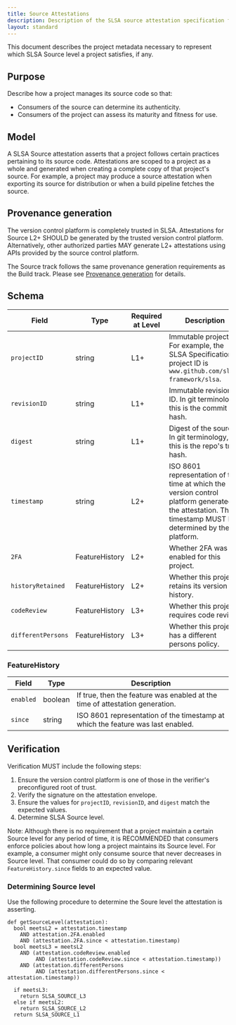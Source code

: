 ```yaml
---
title: Source Attestations
description: Description of the SLSA source attestation specification for verifying how source code is managed.
layout: standard
---
```

This document describes the project metadata necessary to represent which SLSA
Source level a project satisfies, if any.

## Purpose

Describe how a project manages its source code so that:

-   Consumers of the source can determine its authenticity.
-   Consumers of the project can assess its maturity and fitness for use.

## Model

A SLSA Source attestation asserts that a project follows certain practices
pertaining to its source code. Attestations are scoped to a project as a whole
and generated when creating a complete copy of that project's source. For
example, a project may produce a source attestation when exporting its source
for distribution or when a build pipeline fetches the source.

## Provenance generation

The version control platform is completely trusted in SLSA. Attestations for
Source L2+ SHOULD be generated by the trusted version control platform.
Alternatively, other authorized parties MAY generate L2+ attestations using
APIs provided by the source control platform.

The Source track follows the same provenance generation requirements as the
Build track. Please see
[Provenance generation](requirements#provenance-generation) for details.

## Schema

| Field | Type | Required at Level | Description
| --- | --- | --- | ---
| `projectID` | string | L1+ | Immutable project ID. For example, the SLSA Specification's project ID is `www.github.com/slsa-framework/slsa`.
| `revisionID` | string | L1+ | Immutable revision ID. In git terminology, this is the commit hash.
| `digest` | string | L1+ | Digest of the source. In git terminology, this is the repo's tree hash.
| `timestamp` | string | L2+ | ISO 8601 representation of the time at which the version control platform generated the attestation. This timestamp MUST be determined by the platform.
| `2FA` | FeatureHistory | L2+ | Whether 2FA was enabled for this project.
| `historyRetained` | FeatureHistory | L2+ | Whether this project retains its version history.
| `codeReview` | FeatureHistory | L3+ | Whether this project requires code review.
| `differentPersons` | FeatureHistory | L3+ | Whether this project has a different persons policy.

### FeatureHistory

| Field | Type | Description
| --- | --- | ---
| `enabled` | boolean | If true, then the feature was enabled at the time of attestation generation.
| `since` | string | ISO 8601 representation of the timestamp at which the feature was last enabled.

## Verification

Verification MUST include the following steps:

1.  Ensure the version control platform is one of those in the verifier's preconfigured root of trust.
2.  Verify the signature on the attestation envelope.
3.  Ensure the values for `projectID`, `revisionID`, and `digest` match the expected values.
4.  Determine SLSA Source level.

Note: Although there is no requirement that a project maintain a certain Source
level for any period of time, it is RECOMMENDED that consumers enforce policies
about how long a project maintains its Source level. For example, a consumer
might only consume source that never decreases in Source level. That consumer
could do so by comparing relevant `FeatureHistory.since` fields to an expected
value.

### Determining Source level

Use the following procedure to determine the Soure level the attestation is asserting.

```pseudocode
def getSourceLevel(attestation):
  bool meetsL2 = attestation.timestamp
    AND attestation.2FA.enabled
    AND (attestation.2FA.since < attestation.timestamp)
  bool meetsL3 = meetsL2
    AND (attestation.codeReview.enabled
         AND (attestation.codeReview.since < attestation.timestamp))
    AND (attestation.differentPersons
         AND (attestation.differentPersons.since < attestation.timestamp))

  if meetsL3:
    return SLSA_SOURCE_L3
  else if meetsL2:
    return SLSA_SOURCE_L2
  return SLSA_SOURCE_L1
```

